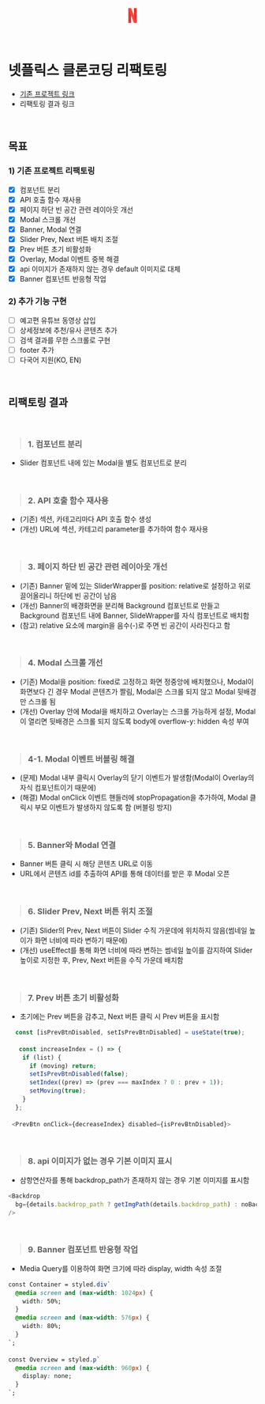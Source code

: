 <br>

<p align="center">
<img src="./public/assets/logo.png">
</p>

<br>

# 넷플릭스 클론코딩 리팩토링

- [기존 프로젝트 링크](https://rigood.github.io/netflix)
- 리팩토링 결과 링크

<br>

## 목표

### 1) 기존 프로젝트 리팩토링

- [x] 컴포넌트 분리
- [x] API 호출 함수 재사용
- [x] 페이지 하단 빈 공간 관련 레이아웃 개선
- [x] Modal 스크롤 개선
- [x] Banner, Modal 연결
- [x] Slider Prev, Next 버튼 배치 조절
- [x] Prev 버튼 초기 비활성화
- [x] Overlay, Modal 이벤트 중복 해결
- [x] api 이미지가 존재하지 않는 경우 default 이미지로 대체
- [x] Banner 컴포넌트 반응형 작업

### 2) 추가 기능 구현

- [ ] 예고편 유튜브 동영상 삽입
- [ ] 상세정보에 추천/유사 콘텐츠 추가
- [ ] 검색 결과를 무한 스크롤로 구현
- [ ] footer 추가
- [ ] 다국어 지원(KO, EN)

<br>

## 리팩토링 결과

<br>

> ### 1. 컴포넌트 분리

- Slider 컴포넌트 내에 있는 Modal을 별도 컴포넌트로 분리

<br>

> ### 2. API 호출 함수 재사용

- (기존) 섹션, 카테고리마다 API 호출 함수 생성
  <br>
- (개선) URL에 섹션, 카테고리 parameter를 추가하여 함수 재사용

<br>

> ### 3. 페이지 하단 빈 공간 관련 레이아웃 개선

- (기존) Banner 밑에 있는 SliderWrapper를 position: relative로 설정하고 위로 끌어올리니 하단에 빈 공간이 남음
  <br>
- (개선) Banner의 배경화면을 분리해 Background 컴포넌트로 만들고 Background 컴포넌트 내에 Banner, SlideWrapper를 자식 컴포넌트로 배치함
  <br>
- (참고) relative 요소에 margin을 음수(-)로 주면 빈 공간이 사라진다고 함

<br>

> ### 4. Modal 스크롤 개선

- (기존) Modal을 position: fixed로 고정하고 화면 정중앙에 배치했으나, Modal이 화면보다 긴 경우 Modal 콘텐츠가 짤림, Modal은 스크롤 되지 않고 Modal 뒷배경만 스크롤 됨
  <br>
- (개선) Overlay 안에 Modal을 배치하고 Overlay는 스크롤 가능하게 설정, Modal이 열리면 뒷배경은 스크롤 되지 않도록 body에 overflow-y: hidden 속성 부여

<br>

> ### 4-1. Modal 이벤트 버블링 해결

- (문제) Modal 내부 클릭시 Overlay의 닫기 이벤트가 발생함(Modal이 Overlay의 자식 컴포넌트이기 때문에)
  <br>
- (해결) Modal onClick 이벤트 핸들러에 stopPropagation을 추가하여, Modal 클릭시 부모 이벤트가 발생하지 않도록 함 (버블링 방지)

<br>

> ### 5. Banner와 Modal 연결

- Banner 버튼 클릭 시 해당 콘텐츠 URL로 이동
  <br>
- URL에서 콘텐츠 id를 추출하여 API를 통해 데이터를 받은 후 Modal 오픈

<br>

> ### 6. Slider Prev, Next 버튼 위치 조절

- (기존) Slider의 Prev, Next 버튼이 Slider 수직 가운데에 위치하지 않음(썸네일 높이가 화면 너비에 따라 변하기 때문에)
  <br>
- (개선) useEffect를 통해 화면 너비에 따라 변하는 썸네일 높이를 감지하여 Slider 높이로 지정한 후, Prev, Next 버튼을 수직 가운데 배치함

<br>

> ### 7. Prev 버튼 초기 비활성화

- 초기에는 Prev 버튼을 감추고, Next 버튼 클릭 시 Prev 버튼을 표시함

```javascript
  const [isPrevBtnDisabled, setIsPrevBtnDisabled] = useState(true);

   const increaseIndex = () => {
    if (list) {
      if (moving) return;
      setIsPrevBtnDisabled(false);
      setIndex((prev) => (prev === maxIndex ? 0 : prev + 1));
      setMoving(true);
    }
  };

 <PrevBtn onClick={decreaseIndex} disabled={isPrevBtnDisabled}>
```

<br>

> ### 8. api 이미지가 없는 경우 기본 이미지 표시

- 삼항연산자를 통해 backdrop_path가 존재하지 않는 경우 기본 이미지를 표시함

```javascript
<Backdrop
  bg={details.backdrop_path ? getImgPath(details.backdrop_path) : noBackdrop}
/>
```

<br>

> ### 9. Banner 컴포넌트 반응형 작업

- Media Query를 이용하여 화면 크기에 따라 display, width 속성 조절

```css
const Container = styled.div`
  @media screen and (max-width: 1024px) {
    width: 50%;
  }
  @media screen and (max-width: 576px) {
    width: 80%;
  }
`;

const Overview = styled.p`
  @media screen and (max-width: 960px) {
    display: none;
  }
`;
```
